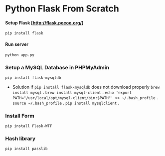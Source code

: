 # Python Flask From Scratch

#### Setup Flask [http://flask.pocoo.org/]
`pip install flask`

#### Run server
`python app.py`

### Setup a MySQL Database in PHPMyAdmin
`pip install flask-mysqldb`

- Solution if `pip install flask-mysqldb` does not download properly
`brew install mysql` . 
`brew install mysql-client` . 
`echo 'export PATH="/usr/local/opt/mysql-client/bin:$PATH"' >> ~/.bash_profile` . 
`source ~/.bash_profile` . 
`pip install mysqlclient` . 

### Install Form
`pip install Flask-WTF`

### Hash library
`pip install passlib`
